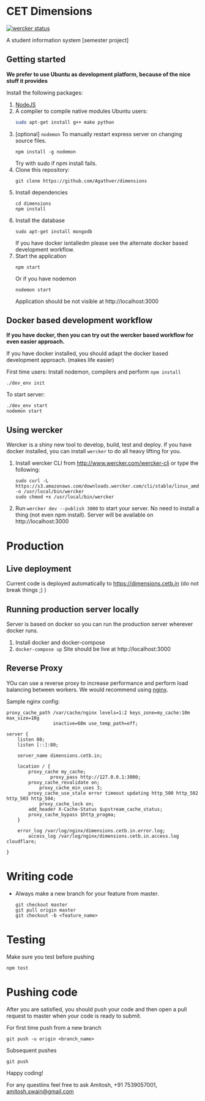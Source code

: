 # CET Dimensions

[![wercker status](https://app.wercker.com/status/41ffd691a5a9b043463e9ba4cd7478b9/s/master "wercker status")](https://app.wercker.com/project/byKey/41ffd691a5a9b043463e9ba4cd7478b9)

A student information system [semester project]

## Getting started

**We prefer to use Ubuntu as development platform, because of the nice stuff it provides**

Install the following packages:
1. [NodeJS](https://nodejs.org)
2. A compiler to compile native modules
   Ubuntu users:
   ```bash
   sudo apt-get install g++ make python
   ```
3. [optional] `nodemon`
   To manually restart express server on changing source files.
   ```
   npm install -g nodemon
   ```
   Try with sudo if npm install fails.
4. Clone this repository: 
   ```
   git clone https://github.com/Agathver/dimensions
   ```
5. Install dependencies
   ```
   cd dimensions
   npm install
   ```
6. Install the database
   ```
   sudo apt-get install mongodb
   ```
   If you have docker isntalledm please see the alternate docker based development workflow.
6. Start the application
   ```
   npm start
   ```
   Or if you have nodemon
   ```
   nodemon start
   ```
   Application should be not visible at http://localhost:3000

## Docker based development workflow
**If you have docker, then you can try out the wercker based workflow for even easier approach.**

If you have docker installed, you should adapt the docker based development approach. (makes life easier)

First time users:
Install nodemon, compilers and perform `npm install`
```
./dev_env init
```
To start server:
```
./dev_env start
nodemon start
```

## Using wercker
Wercker is a shiny new tool to develop, build, test and deploy.
If you have docker installed, you can install `wercker` to do all heavy lifting for you.
1. Install wercker CLI from http://www.wercker.com/wercker-cli or type the following:
   ```
   sudo curl -L https://s3.amazonaws.com/downloads.wercker.com/cli/stable/linux_amd64/wercker -o /usr/local/bin/wercker
   sudo chmod +x /usr/local/bin/wercker
   ```
2. Run `wercker dev --publish 3000` to start your server. No need to install a thing (not even npm install). Server will be available on http://localhost:3000


# Production

## Live deployment
Current code is deployed automatically to https://dimensions.cetb.in (do not break things ;) )

## Running production server locally
Server is based on docker so you can run the production server wherever docker runs.

1. Install docker and docker-compose
2. `docker-compose up`
   Site should be live at http://localhost:3000

## Reverse Proxy

YOu can use a reverse proxy to increase performance and perform load balancing between workers. We would recommend using [nginx](https://nginx.org).

Sample nginx config:
````
proxy_cache_path /var/cache/nginx levels=1:2 keys_zone=my_cache:10m max_size=10g
                 inactive=60m use_temp_path=off;

server {
	listen 80;
	listen [::]:80;

	server_name dimensions.cetb.in;

	location / {
		proxy_cache my_cache;
                proxy_pass http://127.0.0.1:3000;
		proxy_cache_revalidate on;
	        proxy_cache_min_uses 3;
		proxy_cache_use_stale error timeout updating http_500 http_502 http_503 http_504;
	        proxy_cache_lock on;
		add_header X-Cache-Status $upstream_cache_status;
		proxy_cache_bypass $http_pragma;
	}
	
	error_log /var/log/nginx/dimensions.cetb.in.error.log;
        access_log /var/log/nginx/dimensions.cetb.in.access.log cloudflare;

}
````

# Writing code
- Always make a new branch for your feature from master.
  ```
  git checkout master
  git pull origin master
  git checkout -b <feature_name>
  ```

# Testing
Make sure you test before pushing
```
npm test
```

# Pushing code
After you are satisfied, you should push your code and then open a pull request to master when your code is ready to submit.

For first time push from a new branch
```
git push -u origin <branch_name>
```

Subsequent pushes
```
git push
```


Happy coding!

For any questiins feel free to ask Amitosh, +91 7539057001, amitosh.swain@gmail.com

